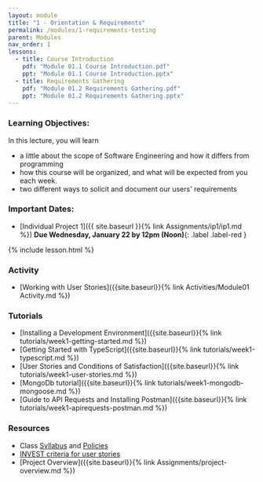 ```yaml
---
layout: module
title: "1 - Orientation & Requirements"
permalink: /modules/1-requirements-testing
parent: Modules
nav_order: 1
lessons: 
  - title: Course Introduction
    pdf: "Module 01.1 Course Introduction.pdf"
    ppt: "Module 01.1 Course Introduction.pptx"
  - title: Requirements Gathering
    pdf: "Module 01.2 Requirements Gathering.pdf" 
    ppt: "Module 01.2 Requirements Gathering.pptx"
---
```

### Learning Objectives:
In this lecture, you will learn

* a little about the scope of Software Engineering and how it differs from programming
* how this course will be organized, and what will be expected from you each week.
* two different ways to solicit and document our users' requirements

### Important Dates:
* [Individual Project 1]({{ site.baseurl }}{% link Assignments/ip1/ip1.md %}) **Due Wednesday, January 22 by 12pm (Noon)**{: .label .label-red }

{% include lesson.html %}

### Activity
* [Working with User Stories]({{site.baseurl}}{% link Activities/Module01 Activity.md %})

### Tutorials
* [Installing a Development Environment]({{site.baseurl}}{% link tutorials/week1-getting-started.md %}) 
* [Getting Started with TypeScript]({{site.baseurl}}{% link tutorials/week1-typescript.md %})
* [User Stories and Conditions of Satisfaction]({{site.baseurl}}{% link tutorials/week1-user-stories.md %})
* [MongoDb tutorial]({{site.baseurl}}{% link tutorials/week1-mongodb-mongoose.md %})
* [Guide to API Requests and Installing Postman]({{site.baseurl}}{% link tutorials/week1-apirequests-postman.md %})


### Resources
* Class [Syllabus](https://neu-se.github.io/CS4530-Spring-2025) and [Policies](https://neu-se.github.io/CS4530-Spring-2025/policies/)
* [INVEST criteria for user stories](https://agileforall.com/new-to-agile-invest-in-good-user-stories/)
* [Project Overview]({{site.baseurl}}{% link Assignments/project-overview.md %})